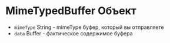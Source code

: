 # MimeTypedBuffer Объект

* `mimeType` String - mimeType буфер, который вы отправляете
* `data` Buffer - фактическое содержимое буфера